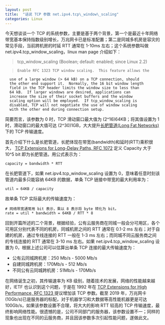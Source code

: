```yaml
---
layout: post
title:  "话说 TCP 参数 net.ipv4.tcp\_window\_scaling"
categories: Linux
---
```


今天想谈谈一个 TCP 的系统参数，主要是基于两个背景，第一个是最近十年网络带宽基本保持指数级别增长，万兆网卡已是标准配置；第二是同城多机房是容灾的常见手段，当前跨机房的时延 RTT 通常在 1-10ms 左右；这个系统参数叫做 net.ipv4.tcp\_window\_scaling，linux man page 介绍如下：


> tcp\_window\_scaling (Boolean; default: enabled; since Linux 2.2)

>     Enable RFC 1323 TCP window scaling.  This feature allows the
      use of a large window (> 64 kB) on a TCP connection, should
      the other end support it.  Normally, the 16 bit window length
      field in the TCP header limits the window size to less than
      64 kB.  If larger windows are desired, applications can
      increase the size of their socket buffers and the window
      scaling option will be employed.  If tcp_window_scaling is
      disabled, TCP will not negotiate the use of window scaling
      with the other end during connection setup.


简要而言，该参数为 0 时，TCP 滑动窗口最大值为 (2^16)64KB；将其值设置为 1 时，滑动窗口的最大值可达 (2^30)1GB，大大提升[长肥管道(Long Fat Networks)](https://en.wikipedia.org/wiki/Bandwidth-delay_product)下的 TCP 传输速度。

首先介绍下什么是长肥管道，长肥体现在带宽(bandwidth)和延时(RTT)乘积很大，
[TCP Extensions for Long-Delay Paths, RFC 1072](https://tools.ietf.org/html/rfc1072) 定义 Capacity 大于 10^5 bit 即为长肥管道。用公式表示为：

```
capacity = bandwidth * RTT
```

在长肥管道下，如果 net.ipv4.tcp\_window\_scaling 设置为 0，意味着任意时刻该管道内最多只能容纳 64KB 的数据，单条 TCP 链接中带宽的最大利用率为：

```
util = 64KB / capacity
```

故单条 TCP 实际最大的传输速度为：

```
# 网络带宽通常用 bit 表示，乘以 8 表示将 byte 转化为 bit。
rate = util * bandwidth = 64KB / RTT * 8
```

回到开篇所述的二个背景，根据经验，公有云服务商在同城一般会分可用区，各个可用区分别代表不同的机房，同城机房之间的 RTT 通常在 0.1-2 ms 左右；对于自建的机房，通过专线连接的 RTT 一般在 1-3 ms 左右；而同城不同云服务商之间的专线连接的 RTT 通常在 3-10 ms 左右。如果 net.ipv4.tcp\_window\_scaling 设置为 0，根据上述公司可以估算出单条 TCP 连接的最大传输速度为：

- 公有云同城跨机房：250 Mb/s - 5000 Mb/s
- 自建同城跨机房：170Mb/s - 512 Mb/s
- 不同公有云同城跨机房：51Mb/s - 170Mb/s

在网络诞生之初，其传输速率为 KB 级别，随着技术的发展，网络的性能越来越好，IETF 也认识到这个问题，于是在 1992 年在 [TCP Extensions for High Performance, RFC 1323 ](https://tools.ietf.org/html/rfc1323#page-8) 提议增加该 TCP 参数。截至 2019 年，万兆网卡(10Gb/s)已是服务器的标配，对于机器学习和大数据等高性能机器更是可达 100Gb/s，如果该参数设置不合理，将大大的影响 RTT 较高的 TCP 传输速度，最终影响网络性能。很遗憾的是，公司不同部门的服务器，该参数设置不一；同样的现象也出现在不同的云服务商，并且因该参数多次引起性能问题，遂做此文。


 

